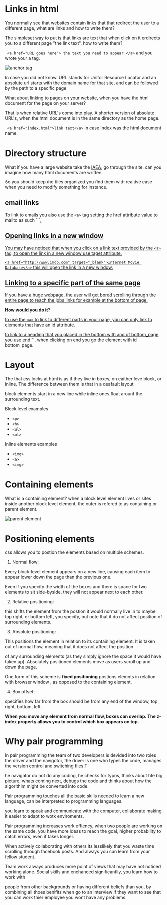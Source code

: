 # Links in html
You normally see that websites contain links that that redirect the user to a different page, what are links and how to write them?

The simpleset way to put is that links are text that when click on it erdirects you to a different page "the link text", how to write them?

``` <a href="URL goes here"> the text you need to appear </a>``` and you wrote your a tag.

![anchor tag](https://lorelle.files.wordpress.com/2015/03/links-html-anchor-tag-code-breakdown-lorelle-wordpress-school.png?w=1024)

In case you did not know. URL stands for Unifor Resource Locator and an absolute url starts with 
the domain name for that site, and can be followed by the path to a specific page

What about linking to pages on your website, when you have the html document for the page on your server?

That is when relative URL's come into play. A shorter version of absolute URL's, when the html document is in the same directory as the home page.

``` <a href="index.html">link text</a>``` in case index was the html document name.

# Directory structure
What if you have a large website take the [IAEA](https://www.iaea.org/), go through the site, can you imagine how many html documents are written.

So you should keep the files organized you find them with realtive ease when you need to modify something for instance.

## email links
To link to emails you also use the ```<a>``` tag setting the href attribute value to mailto as such ```<a href="mailto:someone@domain.com">.

## Opening links in a new window
You may have noticed that when you click on a link text provided by the ```<a>``` tag, to open the link in a new window use taget attribute.

```<a href="http://www.imdb.com" target="_blank">Internet Movie Database</a>``` this will open the link in a new window.

## Linking to a specific part of the same page
If you have a huge webpage, the user will get bored scrolling through the entire page to reach the jobs links for example at the bottom of page.

**How would you do it**?

to use the ```<a>``` to link to different parts in your page, you can only link to elements that have an id attribute.

to link to a heading that you placed in the bottom with and of bottom_page you use <a href="#bottom_page"> end</a>```, when clicking on end you go the element with id bottom_page.

# Layout
The that css locks at html is as if they live in boxes, on eaither leve block, or inline. The difference between them is that in a deafault layout

block elements start in a new line while inline ones float arounf the surrounding text.

Block level examples
* ```<p>``` 
* ```<h>```
* ```<ul>```
* ```<ol>```

Inline elements examples
* ```<img>```
* ```<a>```
* ```<img>```

# Containing elements
What is a containing element? when a block level element lives or sites inside another block level element, the outer is refered to as containing or parent element.

![parent element ](https://i.stack.imgur.com/Lr0JC.jpg)

# Positioning elements
css allows you to postion the elements based on multiple schemes.
1. Normal flow: 

Every block-level element appears on a new line, causing each item to appear lower down the page than the previous one.

Even if you specify the width of the boxes and there is space for two elements to sit side-byside, they will not appear next to each other.

2. Relative positioning:

this shifts the element from the postion it would normally live in to maybe top right, or bottom left, you specify, but note that it do not affect  position of surrounding elements.

3. Absolute positioning:

This positions the element in relation to its containing element. It is taken out of normal flow, meaning that it does not affect the position

of any surrounding elements (as they simply ignore the space it would have taken up). Absolutely positioned elements move as users scroll up and down the page.

One form of this scheme is **fixed  positioning** postions elemnts in relation with browser window , as opposed
to the containing element. 

4. Box offset:

specifies how far from the box should be from any end of the window, top, right, bottom, left.

**When you move any element from normal flow, boxes can overlap. The z-index property allows you to control which box appears on top.**

# Why pair programming
In pair programming the team of two developers is devided into two roles the driver and the navigotor, the driver is one who types the code, manages the version control and switching files.T

he navigator do not do any coding, he checks for typos, thinks about hte big picture, whats coming next, debugs the code and thinks about how the algorithim  might be converted into code.

Pair programming touches all the basic skills needed to learn a new language, can be interpreted to programming languages.

you learn to speak and communicate with the computer, collaborate making it easier to adapt to wotk enviroments.

Pair programming increases work effiency, when two people are working on the same code, you have more ideas to reach the goal, higher probability to catch errors, even if takes longer.

When actively collaborating with others its lesslikely that you waste time scrolling through facebook posts. And always you can learn from your fellow student.

Team work always produces more point of views that may have not noticed working alone. Social skills and enchanced significantlly, you learn how to work with

people from other backgrounds or having different beliefs than you, by combining all thoes benifits when go to an interview if they want to see that you can work thier employee you wont have any problems.


